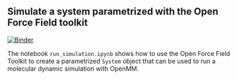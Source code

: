 ## Simulate a system parametrized with the Open Force Field toolkit

[![Binder](https://mybinder.org/badge_logo.svg)](https://mybinder.org/v2/gh/openforcefield/openff-toolkit/d129d0c1f3399aa3e2611443210fce526bc62dd6)

The notebook `run_simulation.ipynb` shows how to use the Open Force Field Toolkit to create a parametrized `System` object that can be used to run a molecular dynamic simulation with OpenMM.
